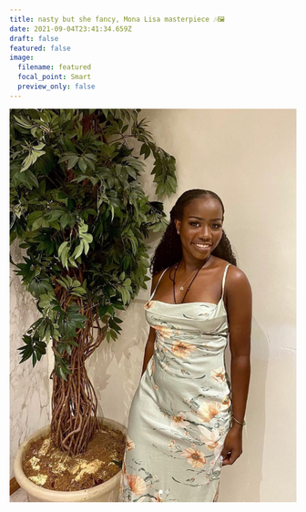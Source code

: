 ```yaml
---
title: nasty but she fancy, Mona Lisa masterpiece 🎶🖼
date: 2021-09-04T23:41:34.659Z
draft: false
featured: false
image:
  filename: featured
  focal_point: Smart
  preview_only: false
---
```

![](screenshot-from-2021-09-04-19-02-55.png)